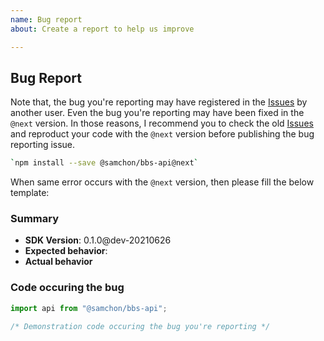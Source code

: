 ```yaml
---
name: Bug report
about: Create a report to help us improve

---
```


## Bug Report
Note that, the bug you're reporting may have registered in the [Issues](https://github.com/samchon/bbs-backend/search?type=Issues) by another user. Even the bug you're reporting may have been fixed in the `@next` version. In those reasons, I recommend you to check the old [Issues](https://github.com/samchon/bbs-backend/search?type=Issues) and reproduct your code with the `@next` version before publishing the bug reporting issue.

```bash
`npm install --save @samchon/bbs-api@next`
```

When same error occurs with the `@next` version, then please fill the below template:

### Summary
  - **SDK Version**: 0.1.0@dev-20210626
  - **Expected behavior**: 
  - **Actual behavior**

### Code occuring the bug
```typescript
import api from "@samchon/bbs-api";

/* Demonstration code occuring the bug you're reporting */
```